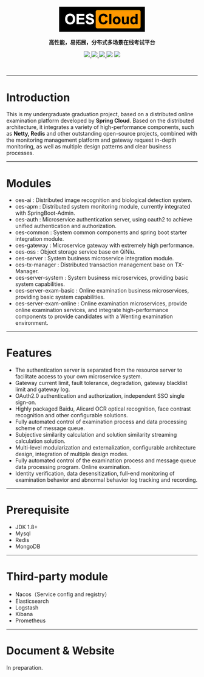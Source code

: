 <p align="center" >
    <img src="./images/oes-cloud-logo-1.png" width="45%"></a>
</p>
<p align="center">
  <strong>高性能，易拓展，分布式多场景在线考试平台</strong>
</p>

<p align="center">
    <a target="_blank" href="https://github.com/chachae/OES-Cloud-Testing-Platform/blob/master/LICENSE">
        <img src="https://img.shields.io/badge/License-Apache%202.0-blue.svg?label=license"/>
    </a>
    <a target="_blank" href="https://www.oracle.com/technetwork/java/javase/downloads/index.html">
        <img src="https://img.shields.io/badge/JDK-8+-green.svg"/>
    </a>
    <a href="https://app.codacy.com/project/badge/Grade/0654dc357f844b75946f2d06b56df5c0)](https://www.codacy.com/manual/chachae/OES-Cloud-Testing-Platform/dashboard?utm_source=github.com&amp;utm_medium=referral&amp;utm_content=chachae/OES-Cloud-Testing-Platform&amp;utm_campaign=Badge_Grade">
        <img src="https://api.codacy.com/project/badge/Grade/4367ffad5b434b7e8078b3a68cc6398d"/>
    </a>
        <img src="https://tokei.rs/b1/github/chachae/OES-Cloud-Testing-Platform?category=lines"/>
        <img src="https://img.shields.io/badge/SpringCloudAlibaba-2.2.1.RELEASE-blueviolet.svg?style=flat-square"/>
</p>
<br/>

--------------------------------------------------------------------------------

# Introduction

This is my undergraduate graduation project, based on a distributed online examination platform developed by <strong>Spring Cloud</strong>. Based on the distributed architecture, it integrates a variety of high-performance components, such as <strong>Netty, Redis</strong> and other outstanding open-source projects, combined with the monitoring management platform and gateway request in-depth monitoring, as well as multiple design patterns and clear business processes.

--------------------------------------------------------------------------------

# Modules

* oes-ai : Distributed image recognition and biological detection system.
* oes-apm : Distributed system monitoring module, currently integrated with SpringBoot-Admin.
* oes-auth : Microservice authentication server, using oauth2 to achieve unified authentication and authorization.
* oes-common : System common components and spring boot starter integration module.
* oes-gateway : Microservice gateway with extremely high performance.
* oes-oss : Object storage service base on QiNiu.
* oes-server : System business microservice integration module.
* oes-tx-manager : Distributed transaction management base on TX-Manager.
* oes-server-system : System business microservices, providing basic system capabilities.
* oes-server-exam-basic : Online examination business microservices, providing basic system capabilities.
* oes-server-exam-online : Online examination microservices, provide online examination services, and integrate high-performance components to provide candidates with a Wenting examination environment.

--------------------------------------------------------------------------------

# Features

* The authentication server is separated from the resource server to facilitate access to your own microservice system.
* Gateway current limit, fault tolerance, degradation, gateway blacklist limit and gateway log.
* OAuth2.0 authentication and authorization, independent SSO single sign-on.
* Highly packaged Baidu, Alicard OCR optical recognition, face contrast recognition and other configurable solutions.
* Fully automated control of examination process and data processing scheme of message queue.
* Subjective similarity calculation and solution similarity streaming calculation solution.
* Multi-level modularization and externalization, configurable architecture design, integration of multiple design modes.
* Fully automated control of the examination process and message queue data processing program. Online examination.
* Identity verification, data desensitization, full-end monitoring of examination behavior and abnormal behavior log tracking and recording.

--------------------------------------------------------------------------------

# Prerequisite

* JDK 1.8+
* Mysql
* Redis
* MongoDB

--------------------------------------------------------------------------------

# Third-party module

* Nacos（Service config and registry）
* Elasticsearch
* Logstash
* Kibana
* Prometheus

--------------------------------------------------------------------------------

# Document & Website
In preparation.
